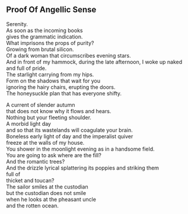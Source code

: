 Proof Of Angellic Sense
-----------------------
Serenity.  
As soon as the incoming books  
gives the grammatic indication.  
What imprisons the props of purity?  
Growing from brutal silicon.  
Of a dark woman that circumscribes evening stars.  
And in front of my hammock, during the late afternoon, I woke up naked  
and full of pride.  
The starlight carrying from my hips.  
Form on the shadows that wait for you  
ignoring the hairy chairs, erupting the doors.  
The honeysuckle plan that has everyone shifty.  
  
A current of slender autumn  
that does not know why it flows and hears.  
Nothing but your fleeting shoulder.  
A morbid light day  
and so that its wastelands will coagulate your brain.  
Boneless early light of day and the imperalist quiver  
freeze at the walls of my house.  
You shower in the moonlight evening as in a handsome field.  
You are going to ask where are the fill?  
And the romantic trees?  
And the drizzle lyrical splattering its poppies and striking them  
full of  
thicket and toucan?  
The sailor smiles at the custodian  
but the custodian does not smile  
when he looks at the pheasant uncle  
and the rotten ocean.  
